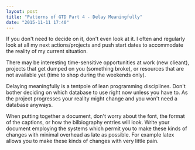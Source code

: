 ```yaml
---
layout: post
title: "Patterns of GTD Part 4 - Delay Meaningfully"
date: "2015-11-11 17:40"
---
```


If you don't need to decide on it, don't even look at it. I often and regularly look at all my next actions/projects and push start dates to accommodate the reality of my current situation.

There may be interesting time-sensitive opportunities at work (new clieant), projects that get dumped on you (something broke), or resources that are not available yet (time to shop during the weekends only).

Delaying meaningfully is a tentpole of lean programming disciplines. Don't bother deciding on which database to use right now unless you have to. As the project progresses your reality might change and you won't need a database anyways.

When putting together a document, don't worry about the font, the format of the captions, or how the bilbiography entries will look. Write your document employing the systems which permit you to make these kinds of changes with minimal overhead as late as possible. For example latex allows you to make these kinds of changes with very little pain.
